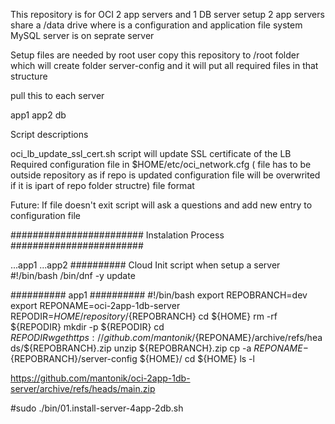 This repository is for OCI 2 app servers and 1 DB server setup 
2 app servers share a /data drive where is a configuration and application file system 
MySQL server is on seprate server

Setup files are needed by root user 
copy this repository to /root folder which will create folder server-config and it will put all required files in that structure 

pull this to each server 

app1
app2
db


Script descriptions

oci_lb_update_ssl_cert.sh
script will update SSL certificate of the LB 
Required configuration file in 
$HOME/etc/oci_network.cfg
( file has to be outside repository as if repo is updated configuration file will be overwrited if it is ipart of repo folder structre)
file format

Future: If file doesn't exit script will ask a questions and add new entry to configuration file


########################
Instalation Process 
########################


...app1
...app2
##########
Cloud Init script when setup a server 
#!/bin/bash 
/bin/dnf -y update

##########
app1
##########
#!/bin/bash
export REPOBRANCH=dev
export REPONAME=oci-2app-1db-server
REPODIR=${HOME}/repository/${REPOBRANCH}
cd ${HOME}
rm -rf ${REPODIR}
mkdir -p ${REPODIR}
cd ${REPODIR}
wget https://github.com/mantonik/${REPONAME}/archive/refs/heads/${REPOBRANCH}.zip
unzip ${REPOBRANCH}.zip
cp -a ${REPONAME}-${REPOBRANCH}/server-config ${HOME}/
cd ${HOME}
ls -l

 

https://github.com/mantonik/oci-2app-1db-server/archive/refs/heads/main.zip

#sudo ./bin/01.install-server-4app-2db.sh

